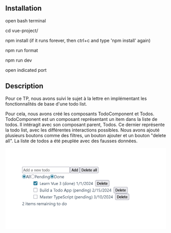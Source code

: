 ## Installation

open bash terminal

cd vue-project/

npm install (if it runs forever, then ctrl+c and type 'npm install' again)

npm run format

npm run dev

open indicated port



## Description 

Pour ce TP, nous avons suivi le sujet à la lettre en implémentant les fonctionnalités de base d'une todo list.

Pour cela, nous avons créé les composants TodoComponent et Todos. TodoComponent est un composant représentant un item dans la liste de todos. Il intéragit avec son composant parent, Todos. Ce dernier représente la todo list, avec les différentes interactions possibles. Nous avons ajouté plusieurs boutons comme des filtres, un bouton ajouter et un bouton "delete all". La liste de todos a été peuplée avec des fausses données.

![1760611630069](image/README/1760611630069.png)
